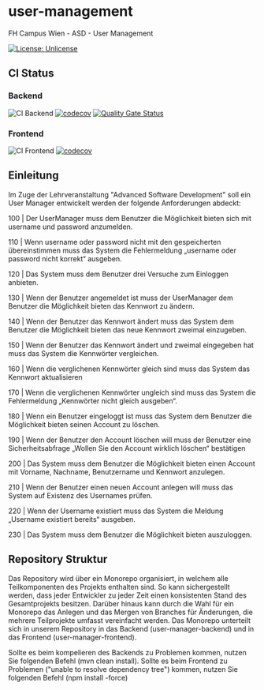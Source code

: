 # user-management
FH Campus Wien - ASD - User Management

[![License: Unlicense](https://img.shields.io/badge/license-Unlicense-blue.svg)](http://unlicense.org/)
## CI Status

### Backend
![CI Backend](https://github.com/alkn87/user-management/actions/workflows/backend.yml/badge.svg?branch=main)
[![codecov](https://codecov.io/gh/alkn87/user-management/branch/main/graph/badge.svg?token=EI23SSNO86&flag=backend)](https://codecov.io/gh/alkn87/user-management)
[![Quality Gate Status](https://sonarcloud.io/api/project_badges/measure?project=alkn87_user-management&metric=alert_status)](https://sonarcloud.io/summary/new_code?id=alkn87_user-management)


### Frontend
![CI Frontend](https://github.com/alkn87/user-management/actions/workflows/frontend.yml/badge.svg?branch=main)
[![codecov](https://codecov.io/gh/alkn87/user-management/branch/main/graph/badge.svg?token=EI23SSNO86&flag=frontend)](https://codecov.io/gh/alkn87/user-management)


## Einleitung

Im Zuge der Lehrveranstaltung "Advanced Software Development" soll ein User Manager entwickelt werden der folgende Anforderungen abdeckt:

100 | Der UserManager muss dem Benutzer die Möglichkeit bieten sich mit username und password anzumelden.

110 | Wenn username oder password nicht mit den gespeicherten übereinstimmen muss das System die Fehlermeldung „username oder password nicht korrekt“ ausgeben.

120 | Das System muss dem Benutzer drei Versuche zum Einloggen anbieten.

130 | Wenn der Benutzer angemeldet ist muss der UserManager dem Benutzer die Möglichkeit bieten das Kennwort zu ändern.

140 | Wenn der Benutzer das Kennwort ändert muss das System dem Benutzer die Möglichkeit bieten das neue Kennwort zweimal einzugeben.

150 | Wenn der Benutzer das Kennwort ändert und zweimal eingegeben hat muss das System die Kennwörter vergleichen.

160 | Wenn die verglichenen Kennwörter gleich sind muss das System das Kennwort aktualisieren

170 | Wenn die verglichenen Kennwörter ungleich sind muss das System die Fehlermeldung „Kennwörter nicht gleich ausgeben“.

180 | Wenn ein Benutzer eingeloggt ist muss das System dem Benutzer die Möglichkeit bieten seinen Account zu löschen.

190 | Wenn der Benutzer den Account löschen will muss der Benutzer eine Sicherheitsabfrage „Wollen Sie den Account wirklich löschen“ bestätigen

200 | Das System muss dem Benutzer die Möglichkeit bieten einen Account mit Vorname, Nachname, Benutzername und Kennwort anzulegen.

210 | Wenn der Benutzer einen neuen Account anlegen will muss das System auf Existenz des Usernames prüfen.

220 | Wenn der Username existiert muss das System die Meldung „Username existiert bereits“ ausgeben.

230 | Das System muss dem Benutzer die Möglichkeit bieten auszuloggen.



## Repository Struktur

Das Repository wird über ein Monorepo organisiert, in welchem alle Teilkomponenten des Projekts enthalten sind. So kann sichergestellt werden, dass jeder Entwickler zu jeder Zeit einen konsistenten Stand des Gesamtprojekts besitzen. Darüber hinaus kann durch die Wahl für ein Monorepo das Anlegen und das Mergen von Branches für Änderungen, die mehrere Teilprojekte umfasst vereinfacht werden. Das Monorepo unterteilt sich in unserem Repository in das Backend (user-manager-backend) und in das Frontend (user-manager-frontend). 

Sollte es beim kompelieren des Backends zu Problemen kommen, nutzen Sie folgenden Befehl (mvn clean install). 
Sollte es beim Frontend zu Problemen ("unable to resolve dependency tree") kommen, nutzen Sie folgenden Befehl (npm install -force)
